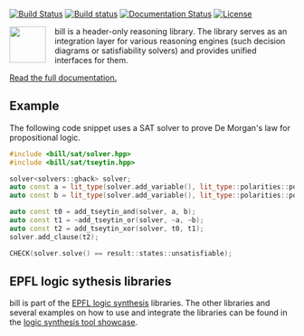 [![Build Status](https://travis-ci.org/lsils/bill.svg?branch=master)](https://travis-ci.org/lsils/bill)
[![Build status](https://ci.appveyor.com/api/projects/status/pu4w14anom4lesoj?svg=true)](https://ci.appveyor.com/project/hriener/bill)
[![Documentation Status](https://readthedocs.org/projects/bill/badge/?version=latest)](https://bill.readthedocs.io/en/latest/?badge=latest)
[![License](https://img.shields.io/badge/license-MIT-000000.svg)](https://opensource.org/licenses/MIT)

<img src="https://cdn.jsdelivr.net/gh/lsils/bill@master/bill.svg" width="64" height="64" align="left" style="margin-right: 12pt" />
bill is a header-only reasoning library.  The library serves as an integration layer for various reasoning engines (such decision diagrams or satisfiability solvers) and provides unified interfaces for them.

[Read the full documentation.](http://bill.readthedocs.io/en/latest/?badge=latest)

## Example

The following code snippet uses a SAT solver to prove De Morgan's law for propositional logic.

```c++
#include <bill/sat/solver.hpp>
#include <bill/sat/tseytin.hpp>

solver<solvers::ghack> solver;
auto const a = lit_type(solver.add_variable(), lit_type::polarities::positive);
auto const b = lit_type(solver.add_variable(), lit_type::polarities::positive);

auto const t0 = add_tseytin_and(solver, a, b);
auto const t1 = ~add_tseytin_or(solver, ~a, ~b);
auto const t2 = add_tseytin_xor(solver, t0, t1);
solver.add_clause(t2);

CHECK(solver.solve() == result::states::unsatisfiable);
```

## EPFL logic sythesis libraries

bill is part of the [EPFL logic synthesis](https://lsi.epfl.ch/page-138455-en.html) libraries.  The other libraries and several examples on how to use and integrate the libraries can be found in the [logic synthesis tool showcase](https://github.com/lsils/lstools-showcase).
